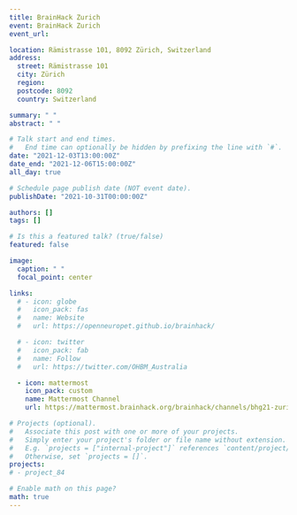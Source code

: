 ```yaml
---
title: BrainHack Zurich
event: BrainHack Zurich
event_url:

location: Rämistrasse 101, 8092 Zürich, Switzerland
address:
  street: Rämistrasse 101
  city: Zürich
  region:
  postcode: 8092
  country: Switzerland

summary: " "
abstract: " "

# Talk start and end times.
#   End time can optionally be hidden by prefixing the line with `#`.
date: "2021-12-03T13:00:00Z"
date_end: "2021-12-06T15:00:00Z"
all_day: true

# Schedule page publish date (NOT event date).
publishDate: "2021-10-31T00:00:00Z"

authors: []
tags: []

# Is this a featured talk? (true/false)
featured: false

image:
  caption: " "
  focal_point: center

links:
  # - icon: globe
  #   icon_pack: fas
  #   name: Website
  #   url: https://openneuropet.github.io/brainhack/

  # - icon: twitter
  #   icon_pack: fab
  #   name: Follow
  #   url: https://twitter.com/OHBM_Australia

  - icon: mattermost
    icon_pack: custom
    name: Mattermost Channel
    url: https://mattermost.brainhack.org/brainhack/channels/bhg21-zurich

# Projects (optional).
#   Associate this post with one or more of your projects.
#   Simply enter your project's folder or file name without extension.
#   E.g. `projects = ["internal-project"]` references `content/project/deep-learning/index.md`.
#   Otherwise, set `projects = []`.
projects:
# - project_84

# Enable math on this page?
math: true
---
```

